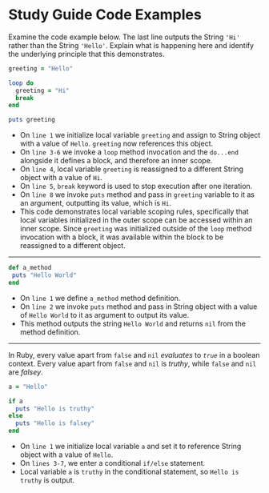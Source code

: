 # Study Guide Code Examples

 Examine the code example below. The last line outputs the String `'Hi'` rather than the String `'Hello'`. Explain what is happening here and identify the underlying principle that this demonstrates. 

```ruby
greeting = "Hello"

loop do 
  greeting = "Hi"
  break
end

puts greeting
```

- On `line 1` we initialize local variable `greeting` and assign to String object with a value of `Hello`. `greeting` now references this object.
- On `line 3-6` we invoke a `loop` method invocation and the `do...end` alongside it defines a block, and therefore an inner scope. 
- On `line 4`, local variable `greeting` is reassigned to a different String object with a value of `Hi`.
- On `line 5`, `break` keyword is used to stop execution after one iteration.
- On `line 8` we invoke `puts` method and pass in `greeting` variable to it as an argument, outputting its value, which is `Hi`. 
- This code demonstrates local variable scoping rules, specifically that local variables initialized in the outer scope can be accessed within an inner scope. Since `greeting` was initialized outside of the `loop` method invocation with a block, it was available within the block to be reassigned to a different object.

***

```ruby
def a_method
 puts "Hello World"
end
```

- On `line 1` we define `a_method` method definition.
- On `line 2` we invoke `puts` method and pass in String object with a value of `Hello World` to it as argument to output its value.
- This method outputs the string `Hello World` and returns `nil` from the method definition.

***

In Ruby, every value apart from `false` and `nil` *evaluates* to *`true`* in a boolean context. Every value apart from `false` and `nil` is *truthy*, while `false` and `nil` are *falsey*. 

```ruby
a = "Hello"

if a 
  puts "Hello is truthy"
else 
  puts "Hello is falsey"
end
```

- On `line 1` we initialize local variable `a` and set it to reference String object with a value of `Hello`.
- On `lines 3-7`, we enter a conditional `if/else` statement. 
- Local variable `a` is `truthy` in the conditional statement, so `Hello is truthy` is output. 